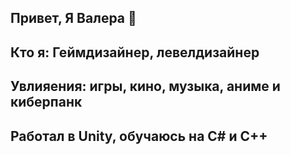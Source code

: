 ## Привет, Я Валера 👋
## Кто я: Геймдизайнер, левелдизайнер 
## Увлияения: игры, кино, музыка, аниме и киберпанк
## Работал в Unity, обучаюсь на C# и C++

<!--
**Bloodwolf1325/Bloodwolf1325** is a ✨ _special_ ✨ repository because its `README.md` (this file) appears on your GitHub profile.

Here are some ideas to get you started:

- 🔭 I’m currently working on ...
- 🌱 I’m currently learning ...
- 👯 I’m looking to collaborate on ...
- 🤔 I’m looking for help with ...
- 💬 Ask me about ...
- 📫 How to reach me: ...
- 😄 Pronouns: ...
- ⚡ Fun fact: ...
-->
